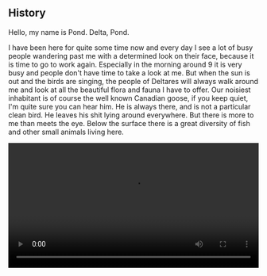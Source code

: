 ## History

Hello, my name is Pond. Delta, Pond.

I have been here for quite some time now and every day I see a lot of busy people wandering past me with a determined look on their face, because it is time to go to work again. Especially in the morning around 9 it is very busy and people don't have time to take a look at me. But when the sun is out and the birds are singing, the people of Deltares will always walk around me and look at all the beautiful flora and fauna I have to offer. Our noisiest inhabitant is of course the well known Canadian goose, if you keep quiet, I'm quite sure you can hear him. He is always there, and is not a particular clean bird. He leaves his shit lying around everywhere. But there is more to me than meets the eye. Below the surface there is a great diversity of fish and other small animals living here.

<video width="100%" control>
  <source src="https://github.com/openearth/voice-for-nature/raw/refs/heads/main/src/components/stories/history/timelapse.mp4" type="video/mp4">
</video>